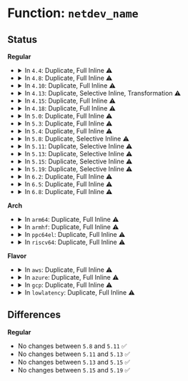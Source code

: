 # Function: <code>netdev_name</code>

## Status
<b>Regular</b>
<ul>
<li>
<details>
<summary>In <code>4.4</code>: Duplicate, Full Inline ⚠️</summary>

**Collision:** Static Duplication

**Inline:** Full

**Transformation:** False

**Instances:**

```
In lib/dynamic_debug.c (ffffffff814152de)
Location: include/linux/netdevice.h:3955
Inline: True
Inline callers:
  - lib/dynamic_debug.c:__dynamic_netdev_dbg
  - lib/dynamic_debug.c:__dynamic_netdev_dbg
```
```
In net/core/dev.c (ffffffff81718c5c)
Location: include/linux/netdevice.h:3955
Inline: True
Inline callers:
  - net/core/dev.c:skb_warn_bad_offload
  - net/core/dev.c:__netdev_update_features
  - net/core/dev.c:dev_disable_lro
  - net/core/dev.c:register_netdevice
```
</details>
</li>
<li>
<details>
<summary>In <code>4.8</code>: Duplicate, Full Inline ⚠️</summary>

**Collision:** Static Duplication

**Inline:** Full

**Transformation:** False

**Instances:**

```
In lib/dynamic_debug.c (ffffffff8145cfde)
Location: include/linux/netdevice.h:4249
Inline: True
Inline callers:
  - lib/dynamic_debug.c:__dynamic_netdev_dbg
  - lib/dynamic_debug.c:__dynamic_netdev_dbg
```
```
In net/core/dev.c (ffffffff817873ce)
Location: include/linux/netdevice.h:4249
Inline: True
Inline callers:
  - net/core/dev.c:register_netdevice
  - net/core/dev.c:__netdev_update_features
  - net/core/dev.c:skb_warn_bad_offload
  - net/core/dev.c:dev_disable_lro
```
</details>
</li>
<li>
<details>
<summary>In <code>4.10</code>: Duplicate, Full Inline ⚠️</summary>

**Collision:** Static Duplication

**Inline:** Full

**Transformation:** False

**Instances:**

```
In lib/dynamic_debug.c (ffffffff8147bade)
Location: include/linux/netdevice.h:4203
Inline: True
Inline callers:
  - lib/dynamic_debug.c:__dynamic_netdev_dbg
  - lib/dynamic_debug.c:__dynamic_netdev_dbg
```
```
In net/core/dev.c (ffffffff817b498e)
Location: include/linux/netdevice.h:4203
Inline: True
Inline callers:
  - net/core/dev.c:register_netdevice
  - net/core/dev.c:__netdev_update_features
  - net/core/dev.c:skb_warn_bad_offload
  - net/core/dev.c:dev_disable_lro
```
</details>
</li>
<li>
<details>
<summary>In <code>4.13</code>: Duplicate, Selective Inline, Transformation ⚠️</summary>

**Collision:** Static Duplication

**Inline:** Selective

**Transformation:** True

**Instances:**

```
In lib/dynamic_debug.c (ffffffff81484ecc)
Location: include/linux/netdevice.h:4261
Inline: True
Inline callers:
  - lib/dynamic_debug.c:__dynamic_netdev_dbg
  - lib/dynamic_debug.c:__dynamic_netdev_dbg
```
```
In net/core/dev.c (ffffffff817d3739)
Location: include/linux/netdevice.h:4261
Inline: True
Inline callers:
  - net/core/dev.c:register_netdevice
  - net/core/dev.c:__netdev_update_features
  - net/core/dev.c:skb_warn_bad_offload
  - net/core/dev.c:dev_disable_lro
Direct callers:
  - net/core/dev.c:register_netdevice
  - net/core/dev.c:skb_warn_bad_offload
```
**Symbols:**

```
ffffffff817ca910-ffffffff817ca936: netdev_name.part.82 (STB_LOCAL)
```
</details>
</li>
<li>
<details>
<summary>In <code>4.15</code>: Duplicate, Full Inline ⚠️</summary>

**Collision:** Static Duplication

**Inline:** Full

**Transformation:** False

**Instances:**

```
In lib/dynamic_debug.c (ffffffff814c0f18)
Location: include/linux/netdevice.h:4295
Inline: True
Inline callers:
  - lib/dynamic_debug.c:__dynamic_netdev_dbg
  - lib/dynamic_debug.c:__dynamic_netdev_dbg
```
```
In net/core/dev.c (ffffffff8184da00)
Location: include/linux/netdevice.h:4295
Inline: True
Inline callers:
  - net/core/dev.c:register_netdevice
  - net/core/dev.c:__netdev_update_features
  - net/core/dev.c:skb_warn_bad_offload
  - net/core/dev.c:dev_disable_lro
```
</details>
</li>
<li>
<details>
<summary>In <code>4.18</code>: Duplicate, Full Inline ⚠️</summary>

**Collision:** Static Duplication

**Inline:** Full

**Transformation:** False

**Instances:**

```
In lib/dynamic_debug.c (ffffffff814f0e8f)
Location: include/linux/netdevice.h:4402
Inline: True
Inline callers:
  - lib/dynamic_debug.c:__dynamic_netdev_dbg
  - lib/dynamic_debug.c:__dynamic_netdev_dbg
```
```
In net/core/dev.c (ffffffff81898965)
Location: include/linux/netdevice.h:4402
Inline: True
Inline callers:
  - net/core/dev.c:register_netdevice
  - net/core/dev.c:__netdev_update_features
  - net/core/dev.c:skb_warn_bad_offload
  - net/core/dev.c:dev_disable_lro
```
</details>
</li>
<li>
<details>
<summary>In <code>5.0</code>: Duplicate, Full Inline ⚠️</summary>

**Collision:** Static Duplication

**Inline:** Full

**Transformation:** False

**Instances:**

```
In lib/dynamic_debug.c (ffffffff8150584f)
Location: include/linux/netdevice.h:4644
Inline: True
Inline callers:
  - lib/dynamic_debug.c:__dynamic_netdev_dbg
  - lib/dynamic_debug.c:__dynamic_netdev_dbg
```
```
In net/core/dev.c (ffffffff818badc5)
Location: include/linux/netdevice.h:4644
Inline: True
Inline callers:
  - net/core/dev.c:register_netdevice
  - net/core/dev.c:__netdev_update_features
  - net/core/dev.c:skb_warn_bad_offload
  - net/core/dev.c:dev_disable_lro
```
</details>
</li>
<li>
<details>
<summary>In <code>5.3</code>: Duplicate, Full Inline ⚠️</summary>

**Collision:** Static Duplication

**Inline:** Full

**Transformation:** False

**Instances:**

```
In lib/dynamic_debug.c (ffffffff81533886)
Location: include/linux/netdevice.h:4670
Inline: True
Inline callers:
  - lib/dynamic_debug.c:__dynamic_netdev_dbg
  - lib/dynamic_debug.c:__dynamic_netdev_dbg
```
```
In net/core/dev.c (ffffffff81906726)
Location: include/linux/netdevice.h:4670
Inline: True
Inline callers:
  - net/core/dev.c:register_netdevice
  - net/core/dev.c:__netdev_update_features
  - net/core/dev.c:skb_warn_bad_offload
  - net/core/dev.c:dev_disable_lro
```
</details>
</li>
<li>
<details>
<summary>In <code>5.4</code>: Duplicate, Full Inline ⚠️</summary>

**Collision:** Static Duplication

**Inline:** Full

**Transformation:** False

**Instances:**

```
In lib/dynamic_debug.c (ffffffff815546c6)
Location: include/linux/netdevice.h:4683
Inline: True
Inline callers:
  - lib/dynamic_debug.c:__dynamic_netdev_dbg
  - lib/dynamic_debug.c:__dynamic_netdev_dbg
```
```
In net/core/dev.c (ffffffff81938cd9)
Location: include/linux/netdevice.h:4683
Inline: True
Inline callers:
  - net/core/dev.c:register_netdevice
  - net/core/dev.c:__netdev_update_features
  - net/core/dev.c:skb_warn_bad_offload
  - net/core/dev.c:dev_disable_lro
```
</details>
</li>
<li>
<details>
<summary>In <code>5.8</code>: Duplicate, Selective Inline ⚠️</summary>

```c
const char *netdev_name(const struct net_device *dev);
```

**Collision:** Static Duplication

**Inline:** Selective

**Transformation:** False

**Instances:**

```
In lib/dynamic_debug.c (ffffffff815ddab6)
Location: include/linux/netdevice.h:4876
Inline: True
Inline callers:
  - lib/dynamic_debug.c:__dynamic_netdev_dbg
  - lib/dynamic_debug.c:__dynamic_netdev_dbg
```
```
In net/core/dev.c (ffffffff81a0decc)
Location: include/linux/netdevice.h:4876
Inline: True
Inline callers:
  - net/core/dev.c:register_netdevice
  - net/core/dev.c:netdev_sync_lower_features
  - net/core/dev.c:generic_xdp_install
  - net/core/dev.c:skb_warn_bad_offload
  - net/core/dev.c:dev_disable_lro
Direct callers:
  - net/core/dev.c:__netdev_printk
  - net/core/dev.c:__netdev_printk
```
```
In net/ethtool/netlink.c (ffffffff81a858bf)
Location: include/linux/netdevice.h:4876
Inline: True
Inline callers:
  - net/ethtool/netlink.c:ethtool_notify
```
```
In net/ethtool/privflags.c (ffffffff81a8a45f)
Location: include/linux/netdevice.h:4876
Inline: True
Inline callers:
  - net/ethtool/privflags.c:ethnl_get_priv_flags_info
```
**Symbols:**

```
ffffffff81a0e88d-ffffffff81a0e8bd: netdev_name (STB_LOCAL)
```
</details>
</li>
<li>
<details>
<summary>In <code>5.11</code>: Duplicate, Selective Inline ⚠️</summary>

```c
const char *netdev_name(const struct net_device *dev);
```

**Collision:** Static Duplication

**Inline:** Selective

**Transformation:** False

**Instances:**

```
In lib/dynamic_debug.c (ffffffff815fb7a6)
Location: include/linux/netdevice.h:5077
Inline: True
Inline callers:
  - lib/dynamic_debug.c:__dynamic_netdev_dbg
  - lib/dynamic_debug.c:__dynamic_netdev_dbg
```
```
In net/core/dev.c (ffffffff81a0ecac)
Location: include/linux/netdevice.h:5077
Inline: True
Inline callers:
  - net/core/dev.c:register_netdevice
  - net/core/dev.c:netdev_sync_lower_features
  - net/core/dev.c:generic_xdp_install
  - net/core/dev.c:skb_warn_bad_offload
  - net/core/dev.c:dev_disable_lro
Direct callers:
  - net/core/dev.c:__netdev_printk
  - net/core/dev.c:__netdev_printk
```
```
In net/sched/sch_frag.c (ffffffff81a6fa41)
Location: include/linux/netdevice.h:5077
Inline: True
Inline callers:
  - net/sched/sch_frag.c:sch_fragment
```
```
In net/ethtool/netlink.c (ffffffff81a8f22f)
Location: include/linux/netdevice.h:5077
Inline: True
Inline callers:
  - net/ethtool/netlink.c:ethtool_notify
```
```
In net/ethtool/privflags.c (ffffffff81a93cbf)
Location: include/linux/netdevice.h:5077
Inline: True
Inline callers:
  - net/ethtool/privflags.c:ethnl_get_priv_flags_info
```
**Symbols:**

```
ffffffff81c30b81-ffffffff81c30bb1: netdev_name (STB_LOCAL)
```
</details>
</li>
<li>
<details>
<summary>In <code>5.13</code>: Duplicate, Selective Inline ⚠️</summary>

```c
const char *netdev_name(const struct net_device *dev);
```

**Collision:** Static Duplication

**Inline:** Selective

**Transformation:** False

**Instances:**

```
In lib/dynamic_debug.c (ffffffff815de423)
Location: include/linux/netdevice.h:5208
Inline: True
Inline callers:
  - lib/dynamic_debug.c:__dynamic_netdev_dbg
  - lib/dynamic_debug.c:__dynamic_netdev_dbg
```
```
In net/core/dev.c (ffffffff819f5a58)
Location: include/linux/netdevice.h:5208
Inline: True
Inline callers:
  - net/core/dev.c:register_netdevice
  - net/core/dev.c:__netdev_update_features
  - net/core/dev.c:generic_xdp_install
  - net/core/dev.c:skb_warn_bad_offload
  - net/core/dev.c:dev_disable_lro
Direct callers:
  - net/core/dev.c:__netdev_printk
  - net/core/dev.c:__netdev_printk
```
```
In net/sched/sch_frag.c (ffffffff81a5832f)
Location: include/linux/netdevice.h:5208
Inline: True
Inline callers:
  - net/sched/sch_frag.c:sch_fragment
```
```
In net/ethtool/netlink.c (ffffffff81a7892f)
Location: include/linux/netdevice.h:5208
Inline: True
Inline callers:
  - net/ethtool/netlink.c:ethtool_notify
```
```
In net/ethtool/privflags.c (ffffffff81a7d6be)
Location: include/linux/netdevice.h:5208
Inline: True
Inline callers:
  - net/ethtool/privflags.c:ethnl_get_priv_flags_info
```
**Symbols:**

```
ffffffff81c22e67-ffffffff81c22e97: netdev_name (STB_LOCAL)
```
</details>
</li>
<li>
<details>
<summary>In <code>5.15</code>: Duplicate, Selective Inline ⚠️</summary>

```c
const char *netdev_name(const struct net_device *dev);
```

**Collision:** Static Duplication

**Inline:** Selective

**Transformation:** False

**Instances:**

```
In lib/dynamic_debug.c (ffffffff81649ea2)
Location: include/linux/netdevice.h:5256
Inline: True
Inline callers:
  - lib/dynamic_debug.c:__dynamic_netdev_dbg
  - lib/dynamic_debug.c:__dynamic_netdev_dbg
```
```
In net/core/dev.c (ffffffff81aa7437)
Location: include/linux/netdevice.h:5256
Inline: True
Inline callers:
  - net/core/dev.c:register_netdevice
  - net/core/dev.c:__netdev_update_features
  - net/core/dev.c:generic_xdp_install
  - net/core/dev.c:skb_warn_bad_offload
  - net/core/dev.c:dev_disable_lro
Direct callers:
  - net/core/dev.c:__netdev_printk
  - net/core/dev.c:__netdev_printk
```
```
In net/sched/sch_frag.c (ffffffff81b11311)
Location: include/linux/netdevice.h:5256
Inline: True
Inline callers:
  - net/sched/sch_frag.c:sch_fragment
```
```
In net/ethtool/netlink.c (ffffffff81b32acc)
Location: include/linux/netdevice.h:5256
Inline: True
Inline callers:
  - net/ethtool/netlink.c:ethtool_notify
```
```
In net/ethtool/privflags.c (ffffffff81b3790a)
Location: include/linux/netdevice.h:5256
Inline: True
Inline callers:
  - net/ethtool/privflags.c:ethnl_get_priv_flags_info
```
**Symbols:**

```
ffffffff81d35718-ffffffff81d35748: netdev_name (STB_LOCAL)
```
</details>
</li>
<li>
<details>
<summary>In <code>5.19</code>: Duplicate, Selective Inline ⚠️</summary>

```c
const char *netdev_name(const struct net_device *dev);
```

**Collision:** Static Duplication

**Inline:** Selective

**Transformation:** False

**Instances:**

```
In lib/dynamic_debug.c (ffffffff8175f5ba)
Location: include/linux/netdevice.h:5076
Inline: True
Inline callers:
  - lib/dynamic_debug.c:__dynamic_netdev_dbg
  - lib/dynamic_debug.c:__dynamic_netdev_dbg
```
```
In net/core/dev.c (ffffffff81c1fb21)
Location: include/linux/netdevice.h:5076
Inline: True
Inline callers:
  - net/core/dev.c:netdev_run_todo
  - net/core/dev.c:register_netdevice
  - net/core/dev.c:__netdev_update_features
  - net/core/dev.c:generic_xdp_install
  - net/core/dev.c:skb_warn_bad_offload
  - net/core/dev.c:dev_disable_lro
Direct callers:
  - net/core/dev.c:__netdev_printk
  - net/core/dev.c:__netdev_printk
```
```
In net/core/dev_addr_lists.c (ffffffff81f031fc)
Location: include/linux/netdevice.h:5076
Inline: True
Inline callers:
  - net/core/dev_addr_lists.c:dev_addr_check
```
```
In net/sched/sch_frag.c (ffffffff81c983a2)
Location: include/linux/netdevice.h:5076
Inline: True
Inline callers:
  - net/sched/sch_frag.c:sch_fragment
```
```
In net/ethtool/netlink.c (ffffffff81cbe08d)
Location: include/linux/netdevice.h:5076
Inline: True
Inline callers:
  - net/ethtool/netlink.c:ethtool_notify
```
```
In net/ethtool/privflags.c (ffffffff81cc338f)
Location: include/linux/netdevice.h:5076
Inline: True
Inline callers:
  - net/ethtool/privflags.c:ethnl_get_priv_flags_info
```
**Symbols:**

```
ffffffff81f01ceb-ffffffff81f01d2b: netdev_name (STB_LOCAL)
```
</details>
</li>
<li>
<details>
<summary>In <code>6.2</code>: Duplicate, Full Inline ⚠️</summary>

**Collision:** Static Duplication

**Inline:** Full

**Transformation:** False

**Instances:**

```
In lib/dynamic_debug.c (ffffffff8188d174)
Location: include/linux/netdevice.h:5120
Inline: True
Inline callers:
  - lib/dynamic_debug.c:__dynamic_netdev_dbg
  - lib/dynamic_debug.c:__dynamic_netdev_dbg
```
```
In drivers/net/ethernet/microchip/vcap/vcap_api_debugfs.c (ffffffff81bf35a3)
Location: include/linux/netdevice.h:5120
Inline: True
Inline callers:
  - drivers/net/ethernet/microchip/vcap/vcap_api_debugfs.c:vcap_port_debugfs
```
```
In net/core/dev.c (ffffffff81dc3552)
Location: include/linux/netdevice.h:5120
Inline: True
Inline callers:
  - net/core/dev.c:__netdev_printk
  - net/core/dev.c:__netdev_printk
  - net/core/dev.c:netdev_run_todo
  - net/core/dev.c:register_netdevice
  - net/core/dev.c:__netdev_update_features
  - net/core/dev.c:generic_xdp_install
  - net/core/dev.c:skb_warn_bad_offload
  - net/core/dev.c:dev_disable_lro
```
```
In net/core/dev_addr_lists.c (ffffffff81dd354d)
Location: include/linux/netdevice.h:5120
Inline: True
Inline callers:
  - net/core/dev_addr_lists.c:dev_addr_check
```
```
In net/sched/sch_frag.c (ffffffff81e542f0)
Location: include/linux/netdevice.h:5120
Inline: True
Inline callers:
  - net/sched/sch_frag.c:sch_fragment
```
```
In net/ethtool/netlink.c (ffffffff81e7cafd)
Location: include/linux/netdevice.h:5120
Inline: True
Inline callers:
  - net/ethtool/netlink.c:ethtool_notify
```
```
In net/ethtool/privflags.c (ffffffff81e826cf)
Location: include/linux/netdevice.h:5120
Inline: True
Inline callers:
  - net/ethtool/privflags.c:ethnl_get_priv_flags_info
```
</details>
</li>
<li>
<details>
<summary>In <code>6.5</code>: Duplicate, Full Inline ⚠️</summary>

**Collision:** Static Duplication

**Inline:** Full

**Transformation:** False

**Instances:**

```
In lib/dynamic_debug.c (ffffffff818cf6e4)
Location: include/linux/netdevice.h:5164
Inline: True
Inline callers:
  - lib/dynamic_debug.c:__dynamic_netdev_dbg
  - lib/dynamic_debug.c:__dynamic_netdev_dbg
```
```
In drivers/net/ethernet/microchip/vcap/vcap_api_debugfs.c (ffffffff81c568e3)
Location: include/linux/netdevice.h:5164
Inline: True
Inline callers:
  - drivers/net/ethernet/microchip/vcap/vcap_api_debugfs.c:vcap_port_debugfs
```
```
In net/core/dev.c (ffffffff81e329f2)
Location: include/linux/netdevice.h:5164
Inline: True
Inline callers:
  - net/core/dev.c:__netdev_printk
  - net/core/dev.c:__netdev_printk
  - net/core/dev.c:netdev_run_todo
  - net/core/dev.c:register_netdevice
  - net/core/dev.c:__netdev_update_features
  - net/core/dev.c:generic_xdp_install
  - net/core/dev.c:skb_warn_bad_offload
  - net/core/dev.c:dev_disable_lro
```
```
In net/core/dev_addr_lists.c (ffffffff81e4410d)
Location: include/linux/netdevice.h:5164
Inline: True
Inline callers:
  - net/core/dev_addr_lists.c:dev_addr_check
```
```
In net/sched/sch_frag.c (ffffffff81eafb91)
Location: include/linux/netdevice.h:5164
Inline: True
Inline callers:
  - net/sched/sch_frag.c:sch_fragment
```
```
In net/ethtool/netlink.c (ffffffff81ed8ebd)
Location: include/linux/netdevice.h:5164
Inline: True
Inline callers:
  - net/ethtool/netlink.c:ethtool_notify
```
```
In net/ethtool/privflags.c (ffffffff81ededbf)
Location: include/linux/netdevice.h:5164
Inline: True
Inline callers:
  - net/ethtool/privflags.c:ethnl_get_priv_flags_info
```
</details>
</li>
<li>
<details>
<summary>In <code>6.8</code>: Duplicate, Full Inline ⚠️</summary>

**Collision:** Static Duplication

**Inline:** Full

**Transformation:** False

**Instances:**

```
In lib/dynamic_debug.c (ffffffff8192157c)
Location: include/linux/netdevice.h:5245
Inline: True
Inline callers:
  - lib/dynamic_debug.c:__dynamic_netdev_dbg
  - lib/dynamic_debug.c:__dynamic_netdev_dbg
```
```
In drivers/net/ethernet/microchip/vcap/vcap_api_debugfs.c (ffffffff81d0d077)
Location: include/linux/netdevice.h:5245
Inline: True
Inline callers:
  - drivers/net/ethernet/microchip/vcap/vcap_api_debugfs.c:vcap_port_debugfs
```
```
In net/core/dev.c (ffffffff81ef0df2)
Location: include/linux/netdevice.h:5245
Inline: True
Inline callers:
  - net/core/dev.c:__netdev_printk
  - net/core/dev.c:__netdev_printk
  - net/core/dev.c:netdev_run_todo
  - net/core/dev.c:register_netdevice
  - net/core/dev.c:__netdev_update_features
  - net/core/dev.c:generic_xdp_install
  - net/core/dev.c:skb_warn_bad_offload
  - net/core/dev.c:dev_disable_lro
```
```
In net/core/dev_addr_lists.c (ffffffff81f02d5d)
Location: include/linux/netdevice.h:5245
Inline: True
Inline callers:
  - net/core/dev_addr_lists.c:dev_addr_check
```
```
In net/sched/sch_frag.c (ffffffff81f725ff)
Location: include/linux/netdevice.h:5245
Inline: True
Inline callers:
  - net/sched/sch_frag.c:sch_fragment
```
```
In net/ethtool/netlink.c (ffffffff81f9cd61)
Location: include/linux/netdevice.h:5245
Inline: True
Inline callers:
  - net/ethtool/netlink.c:ethtool_notify
```
```
In net/ethtool/privflags.c (ffffffff81fa2bf3)
Location: include/linux/netdevice.h:5245
Inline: True
Inline callers:
  - net/ethtool/privflags.c:ethnl_get_priv_flags_info
```
</details>
</li>
</ul>
<b>Arch</b>
<ul>
<li>
<details>
<summary>In <code>arm64</code>: Duplicate, Full Inline ⚠️</summary>

**Collision:** Static Duplication

**Inline:** Full

**Transformation:** False

**Instances:**

```
In lib/dynamic_debug.c (ffff800010660e68)
Location: include/linux/netdevice.h:4683
Inline: True
Inline callers:
  - lib/dynamic_debug.c:__dynamic_netdev_dbg
  - lib/dynamic_debug.c:__dynamic_netdev_dbg
```
```
In net/core/dev.c (ffff800010bd8460)
Location: include/linux/netdevice.h:4683
Inline: True
Inline callers:
  - net/core/dev.c:__netdev_printk
  - net/core/dev.c:__netdev_printk
  - net/core/dev.c:register_netdevice
  - net/core/dev.c:__netdev_update_features
  - net/core/dev.c:skb_warn_bad_offload
  - net/core/dev.c:dev_disable_lro
```
</details>
</li>
<li>
<details>
<summary>In <code>armhf</code>: Duplicate, Full Inline ⚠️</summary>

**Collision:** Static Duplication

**Inline:** Full

**Transformation:** False

**Instances:**

```
In lib/dynamic_debug.c (c0809ed4)
Location: include/linux/netdevice.h:4683
Inline: True
Inline callers:
  - lib/dynamic_debug.c:__dynamic_netdev_dbg
  - lib/dynamic_debug.c:__dynamic_netdev_dbg
```
```
In net/core/dev.c (c0cf2d94)
Location: include/linux/netdevice.h:4683
Inline: True
Inline callers:
  - net/core/dev.c:__netdev_printk
  - net/core/dev.c:__netdev_printk
  - net/core/dev.c:register_netdevice
  - net/core/dev.c:__netdev_update_features
  - net/core/dev.c:skb_warn_bad_offload
  - net/core/dev.c:dev_disable_lro
```
</details>
</li>
<li>
<details>
<summary>In <code>ppc64el</code>: Duplicate, Full Inline ⚠️</summary>

**Collision:** Static Duplication

**Inline:** Full

**Transformation:** False

**Instances:**

```
In lib/dynamic_debug.c (c0000000008130ac)
Location: include/linux/netdevice.h:4683
Inline: True
Inline callers:
  - lib/dynamic_debug.c:__dynamic_netdev_dbg
  - lib/dynamic_debug.c:__dynamic_netdev_dbg
```
```
In net/core/dev.c (c000000000cb7e5c)
Location: include/linux/netdevice.h:4683
Inline: True
Inline callers:
  - net/core/dev.c:__netdev_printk
  - net/core/dev.c:__netdev_printk
  - net/core/dev.c:register_netdevice
  - net/core/dev.c:__netdev_update_features
  - net/core/dev.c:skb_warn_bad_offload
  - net/core/dev.c:dev_disable_lro
```
</details>
</li>
<li>
<details>
<summary>In <code>riscv64</code>: Duplicate, Full Inline ⚠️</summary>

**Collision:** Static Duplication

**Inline:** Full

**Transformation:** False

**Instances:**

```
In lib/dynamic_debug.c (ffffffe00048da56)
Location: include/linux/netdevice.h:4683
Inline: True
Inline callers:
  - lib/dynamic_debug.c:__dynamic_netdev_dbg
  - lib/dynamic_debug.c:__dynamic_netdev_dbg
```
```
In net/core/dev.c (ffffffe00076122a)
Location: include/linux/netdevice.h:4683
Inline: True
Inline callers:
  - net/core/dev.c:__netdev_printk
  - net/core/dev.c:__netdev_printk
  - net/core/dev.c:register_netdevice
  - net/core/dev.c:__netdev_update_features
  - net/core/dev.c:skb_warn_bad_offload
  - net/core/dev.c:dev_disable_lro
```
</details>
</li>
</ul>
<b>Flavor</b>
<ul>
<li>
<details>
<summary>In <code>aws</code>: Duplicate, Full Inline ⚠️</summary>

**Collision:** Static Duplication

**Inline:** Full

**Transformation:** False

**Instances:**

```
In lib/dynamic_debug.c (ffffffff8154cca6)
Location: include/linux/netdevice.h:4683
Inline: True
Inline callers:
  - lib/dynamic_debug.c:__dynamic_netdev_dbg
  - lib/dynamic_debug.c:__dynamic_netdev_dbg
```
```
In net/core/dev.c (ffffffff818d8ca9)
Location: include/linux/netdevice.h:4683
Inline: True
Inline callers:
  - net/core/dev.c:register_netdevice
  - net/core/dev.c:__netdev_update_features
  - net/core/dev.c:skb_warn_bad_offload
  - net/core/dev.c:dev_disable_lro
```
</details>
</li>
<li>
<details>
<summary>In <code>azure</code>: Duplicate, Full Inline ⚠️</summary>

**Collision:** Static Duplication

**Inline:** Full

**Transformation:** False

**Instances:**

```
In lib/dynamic_debug.c (ffffffff8153cf86)
Location: include/linux/netdevice.h:4683
Inline: True
Inline callers:
  - lib/dynamic_debug.c:__dynamic_netdev_dbg
  - lib/dynamic_debug.c:__dynamic_netdev_dbg
```
```
In net/core/dev.c (ffffffff81892ae9)
Location: include/linux/netdevice.h:4683
Inline: True
Inline callers:
  - net/core/dev.c:register_netdevice
  - net/core/dev.c:__netdev_update_features
  - net/core/dev.c:skb_warn_bad_offload
  - net/core/dev.c:dev_disable_lro
```
</details>
</li>
<li>
<details>
<summary>In <code>gcp</code>: Duplicate, Full Inline ⚠️</summary>

**Collision:** Static Duplication

**Inline:** Full

**Transformation:** False

**Instances:**

```
In lib/dynamic_debug.c (ffffffff815489e6)
Location: include/linux/netdevice.h:4683
Inline: True
Inline callers:
  - lib/dynamic_debug.c:__dynamic_netdev_dbg
  - lib/dynamic_debug.c:__dynamic_netdev_dbg
```
```
In net/core/dev.c (ffffffff81929cd9)
Location: include/linux/netdevice.h:4683
Inline: True
Inline callers:
  - net/core/dev.c:register_netdevice
  - net/core/dev.c:__netdev_update_features
  - net/core/dev.c:skb_warn_bad_offload
  - net/core/dev.c:dev_disable_lro
```
</details>
</li>
<li>
<details>
<summary>In <code>lowlatency</code>: Duplicate, Full Inline ⚠️</summary>

**Collision:** Static Duplication

**Inline:** Full

**Transformation:** False

**Instances:**

```
In lib/dynamic_debug.c (ffffffff81562836)
Location: include/linux/netdevice.h:4683
Inline: True
Inline callers:
  - lib/dynamic_debug.c:__dynamic_netdev_dbg
  - lib/dynamic_debug.c:__dynamic_netdev_dbg
```
```
In net/core/dev.c (ffffffff8194b3a4)
Location: include/linux/netdevice.h:4683
Inline: True
Inline callers:
  - net/core/dev.c:register_netdevice
  - net/core/dev.c:__netdev_update_features
  - net/core/dev.c:skb_warn_bad_offload
  - net/core/dev.c:dev_disable_lro
```
</details>
</li>
</ul>

## Differences
<b>Regular</b>
<ul>
<li>
No changes between <code>5.8</code> and <code>5.11</code> ✅
</li>
<li>
No changes between <code>5.11</code> and <code>5.13</code> ✅
</li>
<li>
No changes between <code>5.13</code> and <code>5.15</code> ✅
</li>
<li>
No changes between <code>5.15</code> and <code>5.19</code> ✅
</li>
</ul>
